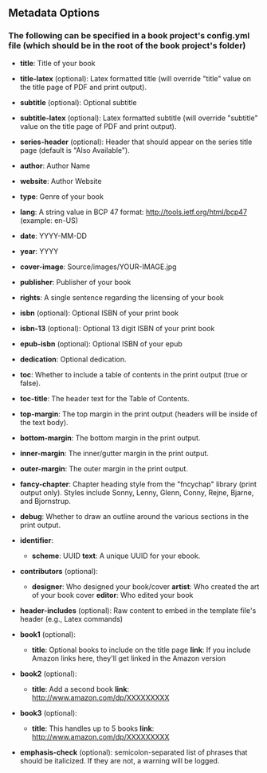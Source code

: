 ## Metadata Options

### The following can be specified in a book project's **config.yml** file (which should be in the root of the book project's folder)

- **title**: Title of your book
- **title-latex** (optional): Latex formatted title (will override "title" value on the title page of PDF and print output).
- **subtitle** (optional): Optional subtitle
- **subtitle-latex** (optional): Latex formatted subtitle (will override "subtitle" value on the title page of PDF and print output).
- **series-header** (optional): Header that should appear on the series title page (default is "Also Available").
- **author**: Author Name
- **website**: Author Website

- **type**: Genre of your book
- **lang**: A string value in BCP 47 format: http://tools.ietf.org/html/bcp47 (example: en-US)
- **date**: YYYY-MM-DD
- **year**: YYYY

- **cover-image**: Source/images/YOUR-IMAGE.jpg

- **publisher**: Publisher of your book
- **rights**: A single sentence regarding the licensing of your book

- **isbn** (optional): Optional ISBN of your print book
- **isbn-13** (optional): Optional 13 digit ISBN of your print book
- **epub-isbn** (optional): Optional ISBN of your epub

- **dedication**: Optional dedication.

- **toc**: Whether to include a table of contents in the print output (true or false).
- **toc-title**: The header text for the Table of Contents.

- **top-margin**: The top margin in the print output (headers will be inside of the text body).
- **bottom-margin**: The bottom margin in the print output.
- **inner-margin**: The inner/gutter margin in the print output.
- **outer-margin**: The outer margin in the print output.

- **fancy-chapter**: Chapter heading style from the "fncychap" library (print output only). Styles include Sonny, Lenny, Glenn, Conny, Rejne, Bjarne, and Bjornstrup.

- **debug**: Whether to draw an outline around the various sections in the print output.

- **identifier**:
    - **scheme**: UUID
      **text**: A unique UUID for your ebook.
      
- **contributors** (optional):
    - **designer**: Who designed your book/cover
      **artist**: Who created the art of your book cover
      **editor**: Who edited your book

- **header-includes** (optional): Raw content to embed in the template file's header (e.g., Latex commands)

- **book1** (optional): 
    - **title**: Optional books to include on the title page
      **link**: If you include Amazon links here, they'll get linked in the Amazon version
- **book2** (optional):
    - **title**: Add a second book
      **link**: http://www.amazon.com/dp/XXXXXXXXX
- **book3** (optional):
    - **title**: This handles up to 5 books
      **link**: http://www.amazon.com/dp/XXXXXXXXX
      
- **emphasis-check** (optional): semicolon-separated list of phrases that should be italicized. If they are not, a warning will be logged.
